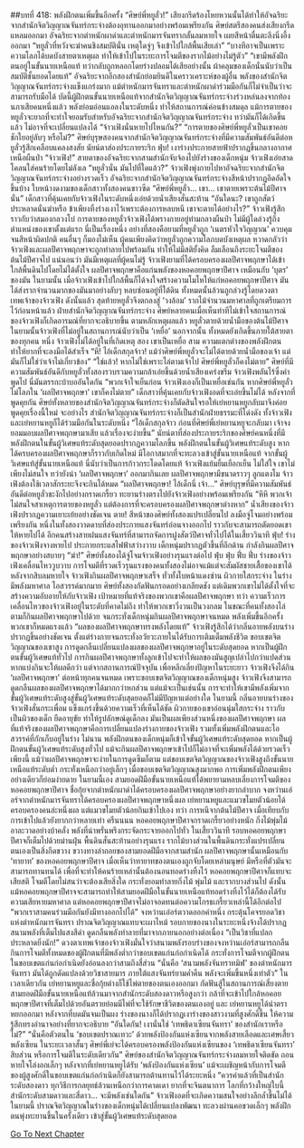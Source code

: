 ##บทที่ 418: พลังฝึกตนเพิ่มขึ้นอีกครั้ง
“ศิษย์พี่หยูลั่ว!”
เสียงกรีดร้องโหยหวนนั้นได้ทำให้อัจฉริยะจากสำนักจิตวิญญาณจันทร์กระจ่างต้องอุทานออกมาอย่างพร้อมเพรียงกัน ศิษย์สตรีสองคนส่งเสียงกรีดแหลมออกมา
อัจฉริยะจากตำหนักผาดำและตำหนักมารจันทรากลั้นลมหายใจ เผยสีหน้าตื่นตะลึงนิ่งอึ้งออกมา
“หยูลั่วที่หวังจะฆ่าคนชิงสมบัตินั่น เหตุใดจู่ๆ จึงเข้าไปใกล้พื้นเสียเล่า”
“บางทีอาจเป็นเพราะความโลภได้บดบังสายตาเหตุผล ทำให้เข้าไปในระยะการโจมตีของรากไม้อย่างไม่รู้ตัว”
“เขามีพลังฝึกตนอยู่ในขั้นนายเหนือแท้ ทว่ากลับถูกหลอกโดยร่างปลอมได้เสียอย่างนั้น ผ้าคลุมของเด็กนั่นนับว่าเป็นสมบัติชั้นยอดโดยแท้”
อัจฉริยะจากอีกสองสำนักย่อมยินดีในคราวเคราะห์ของผู้อื่น
พลังของสำนักจิตวิญญาณจันทร์กระจ่างแข็งแกร่งมาก แม้ตำหนักมารจันทราและตำหนักผาดำร่วมมือกันก็ไม่จำเป็นว่าจะสามารถรับมือได้
บัดนี้ผู้ฝึกตนขั้นนายเหนือแท้จากสำนักจิตวิญญาณจันทร์กระจ่างร่วงหล่นลงจากท้องนภาเสียคนหนึ่งแล้ว พลังย่อมอ่อนแอลงในระดับหนึ่ง ทำให้สถานการณ์ค่อนข้างสมดุล
แม้การตายของหยูลั่วจะยากที่จะทำใจยอมรับสำหรับอัจฉริยะจากสำนักจิตวิญญาณจันทร์กระจ่าง ทว่ามันก็ได้เกิดขึ้นแล้ว ไม่อาจที่จะเปลี่ยนแปลงได้
“จ้าวเฟิงนั่นหายไปไหนกัน?”
“การตายของศิษย์พี่หยูลั่วเป็นเขาคอยชักใยอยู่ลับๆ หรือไม่?”
ศิษย์บุรุษสองคนจากสำนักจิตวิญญาณจันทร์กระจ่างที่มีความสัมพันธ์อันดีต่อหยูลั่วรู้สึกเคลือบแคลงสงสัย นัยน์ตาส่องประกายระริก
ฟุ่บ!
เงาร่างประกายสายฟ้าปรากฏขึ้นกลางอากาศเหนือผืนป่า
“จ้าวเฟิง!”
สายตาของอัจฉริยะจากสามสำนักจับจ้องไปยังร่างของเด็กหนุ่ม
จ้าวเฟิงเอ่ยสาดโคลนใส่คนร้ายโดยไม่ลังเล
“หยูลั่วนั่น มันไปที่ใดแล้ว?”
จ้าวเฟิงพุ่งกายไปหาอัจฉริยะจากสำนักจิตวิญญาณจันทร์กระจ่างอย่างรวดเร็ว
อัจฉริยะจากสำนักจิตวิญญาณจันทร์กระจ่างสีหน้าปรากฏอึดอัดใจขึ้นบ้าง ใบหน้างดงามของเด็กสาวทั้งสองคนขาวซีด
“ศิษย์พี่หยูลั่ว... เขา... เขาตายเพราะต้นไม้ปีศาจนั่น”
เด็กสาวที่คุ้นเคยกับจ้าวเฟิงในระดับหนึ่งเอ่ยด้วยน้ำเสียงสั่นสะท้าน
“อันใดนะ? เขาถูกสัตว์ประหลาดนั่นฆ่าหรือ ข้าเพียงทิ้งร่างเงาไว้เพราะต้องการหลบหนี เขาจะตายได้อย่างไร?”
จ้าวเฟิงรู้สึกราวกับว่าสมองกลวงโบ๋
การตายของหยูลั่วจ้าวเฟิงได้พรางกายอยู่ท่ามกลางผืนป่า ไม่มีผู้ใดล่วงรู้ถึงตำแหน่งของเขาตั้งแต่แรก
นี่เป็นเรื่องหนึ่ง
อย่างที่สองคือยามที่หยูลั่วถูก ‘เนตรหัวใจวิญญาณ’ ควบคุมจนสีหน้าผิดปกติ คนอื่นๆ ก็มองไม่เห็น
ผู้คนเพียงคิดว่าหยูลั่วถูกความโลภบดบังเหตุผล หวาดกลัวว่าจ้าวเฟิงและผลปีศาจพฤกษาจะถูกทำลายไปพร้อมกัน ทำให้ไม่มีสติยั้งคิด ลืมเลือนถึงระยะโจมตีของต้นไม้ปีศาจไป
แน่นอนว่า
มันมีเหตุผลที่ผู้คนไม่รู้
จ้าวเฟิงยามที่ได้ครอบครองผลปีศาจพฤกษาได้เข้าใกล้พื้นดินไปโดยไม่ได้ตั้งใจ
ผลปีศาจพฤกษาคือแก่นพลังของหอคอยพฤกษาปีศาจ เหมือนกับ ‘บุตร’ ของมัน
ในยามนั้น เมื่อจ้าวเฟิงเข้าไปใกล้พื้นก็ได้จงใจสร้างความโมโหให้แก่หอคอยพฤกษาปีศาจ มันได้ส่งรากจำนวนมากของมันมาอย่างลับๆ หลบซ่อนอยู่ที่ใต้ดิน
ทั้งหมดนั้นล้วนถูกล่วงรู้โดยดวงตาเทพเจ้าของจ้าวเฟิง
ดังนั้นแล้ว สุดท้ายหยูลั่วจึงตกลงสู่ ‘วงล้อม’ รากไม้จำนวนมหาศาลที่ถูกเตรียมการไว้ก่อนหน้าแล้ว
ฝ่ายสำนักจิตวิญญาณจันทร์กระจ่าง
ศิษย์หลายคนเมื่อเห็นท่าทีไม่เข้าใจสถานการณ์ของจ้าวเฟิงก็เกิดอารมณ์ที่ยากจะอธิบายขึ้น
ตามหลักเหตุผลแล้ว หยูลั่วตายด้วยน้ำมือของต้นไม้ปีศาจ ในยามนั้นจ้าวเฟิงที่ไม่อยู่ในสถานการณ์นับว่าเป็น ‘เหยื่อ’
นอกจากนั้น ทั้งหมดยังเกิดขึ้นภายใต้สายตาของทุกคน
หนึ่ง จ้าวเฟิงไม่ได้อยู่ในที่เกิดเหตุ สอง เขาเป็นเหยื่อ สาม ความแตกต่างของพลังฝึกตนทำให้ยากที่จะลงมือได้สำเร็จ
“หึ! ไอ้เด็กสกุลจ้าว! แม้ว่าศิษย์พี่หยูลั่วจะไม่ได้ตายด้วยน้ำมือของเจ้า แต่มันก็ไม่ใช่ว่าเจ้าไม่เกี่ยวข้อง”
“ใช่แล้ว! หากไม่ใช่เพราะไล่ตามเจ้าไป ศิษย์พี่หยูลั่วก็คงไม่ตาย”
ศิษย์ที่มีความสัมพันธ์อันดีกับหยูลั่วทั้งสองรวบรวมความกล้าเอ่ยขึ้นด้วยน้ำเสียงเคร่งขรึม
จ้าวเฟิงพลันไร้ซึ่งคำพูดไป นี่มันตรรกะบ้าบออันใดกัน
“พวกเจ้าใจเย็นก่อน จ้าวเฟิงเองก็เป็นเหยื่อเช่นกัน หากศิษย์พี่หยูลั่วไม่โลภใน ‘ผลปีศาจพฤกษา’ เขาก็คงไม่ตาย”
เด็กสาวที่คุ้นเคยกับจ้าวเฟิงอดที่จะเอ่ยขึ้นไม่ได้
หลังจากที่พูดคุยกัน ศิษย์ทั้งหลายของสำนักจิตวิญญาณจันทร์กระจ่างก็ตัดสินใจรอให้เย่หยานหยูกลับมาจึงค่อยพูดคุยเรื่องนี้ใหม่
จะอย่างไร สำนักจิตวิญญาณจันทร์กระจ่างก็เป็นสำนักฝ่ายธรรมะที่โด่งดัง ทั้งจ้าวเฟิงและเย่หยานหยูก็ได้ร่วมมือกันในระดับหนึ่ง
“ไอ้เด็กสกุลจ้าว ก่อนที่ศิษย์พี่เย่หยานหยูจะกลับมา เจ้าจงยอมมอบผลปีศาจพฤกษามาเสีย แล้วเรื่องจะง่ายขึ้น”
นัยน์ตาที่ส่องประกายระริกของศิษย์คนหนึ่งที่มีพลังฝึกตนในขั้นผู้วิเศษแท้ระดับสุดยอดปรากฏความโลภขึ้น
พลังฝึกตนในขั้นผู้วิเศษแท้ระดับสูง หากได้ครบครองผลปีศาจพฤกษาก็ราวกับเกิดใหม่ มีโอกาสมากที่จะทะลวงเข้าสู่ขั้นนายเหนือแท้
จากขั้นผู้วิเศษแท้สู่ขั้นนายเหนือแท้ นี่นับว่าเป็นการก้าวกระโดดโดยแท้
จ้าวเฟิงแย้มยิ้มเยือกเย็น ไม่ใส่ใจ
เขาไม่เพียงไม่สนใจ ทว่ายังนำ ‘ผลปีศาจพฤกษา’ ออกมากินเลย
ผลปีศาจพฤกษามีขนาดราวๆ ลูกแตงโม จ้าวเฟิงต้องใช้เวลาสักระยะจึงจะกินได้หมด
“ผลปีศาจพฤกษา! ไอ้เด็กนี่ เจ้า...”
ศิษย์บุรุษที่มีความสัมพันธ์อันดีต่อหยูลั่วชะงักไปอย่างกราดเกรี้ยว ทะยานร่างตรงไปยังจ้าวเฟิงอย่างพร้อมเพรียงกัน
“หึหึ พวกเจ้าไม่สนใจสาเหตุการตายของหยูลั่ว แต่ต้องการที่จะครอบครองผลปีศาจพฤกษาต่างหาก”
น้ำเสียงของจ้าวเฟิงปรากฏความเยาะเย้ยอย่างชัดเจน
ตาย!
สีหน้าของศิษย์ทั้งสองแปรเปลี่ยนไป ลงมือจู่โจมอย่างพร้อมเพรียงกัน
หนึ่งในทั้งสองวาดดาบที่ส่องประกายแสงจันทร์อ่อนจางออกไป ราวกับจะสามารถตัดยอดเขาให้หายไปได้ อีกคนสร้างสายฝนแสงจันทร์ที่สามารถจัดการฝูงสัตว์ปีศาจทั่วไปได้ในเสี้ยววินาที
ฟุ่บ!
ร่างของจ้าวเฟิงจางหายไป
ประกายกระแสไฟฟ้าสว่างวาบ เด็กหนุ่มปรากฏตัวขึ้นที่อีกด้าน กำลังกินผลปีศาจพฤกษาอย่างสบายๆ
“ฆ่า!”
ศิษย์ทั้งสองได้จู่โจมจ้าวเฟิงอย่างรุนแรงต่อไป
ฟุ่บ ฟุ่บ ฟึ่บ ฟึ่บ
ร่างของจ้าวเฟิงเคลื่อนไหววูบวาบ การโจมตีที่รวดเร็วรุนแรงของคนทั้งสองไม่อาจแม้แต่จะสัมผัสชายเสื้อของเขาได้
หลังจากสิบลมหายใจ
จ้าวเฟิงกินผลปีศาจพฤกษาเสร็จ ทั่วทั้งใบหน้าแดงซ่าน ผิวกายใสกระจ่าง ในร่างมีพลังมหาศาล ไอสวรรค์มากมาย
ศิษย์ทั้งสองกัดฟันกรอดอย่างเกลียดชัง
แต่เดิมพวกเขาไม่ได้ตั้งใจที่จะสร้างความอับอายให้กับจ้าวเฟิง เป้าหมายที่แท้จริงของพวกเขาคือผลปีศาจพฤกษา
ทว่า
ความเร็วการเคลื่อนไหวของจ้าวเฟิงอยู่ในระดับที่คาดไม่ถึง ทำให้พวกเขาวิ่งวนเป็นวงกลม ในขณะที่คนทั้งสองไล่ตามก็กินผลปีศาจพฤกษาไปด้วย
จนกระทั่งเด็กหนุ่มกินผลปีศาจพฤกษาจนหมด พลังเพิ่มขึ้นอีกครั้ง พวกเขาก็หมดแรงแล้ว
“ผลของผลปีศาจพฤกษาทรงพลังโดยแท้”
จ้าวเฟิงรู้สึกได้ว่ากลิ่นอายพลังบนร่างปรากฏขึ้นอย่างชัดเจน ตั้งแต่ร่างกายจนกระทั่งอวัยวะภายในได้รับการเติมเต็มพลังชีวิต
ขอบเขตจิตวิญญาณของเขาสูง การดูดกลืนเปลี่ยนแปลงผลของผลปีศาจพฤกษาอยู่ในระดับสุดยอด
หากเป็นผู้ฝึกตนขั้นผู้วิเศษแท้ทั่วไป การกินผลปีศาจพฤกษาทั้งลูกเข้าไปจะทำให้ผลของมันสูญเปล่าไปกว่าแปดส่วน หากแบ่งกินจะให้ผลดีกว่า
แต่จากสถานการณ์ปัจจุบัน เพื่อหลีกเลี่ยงปัญหาในระยะยาว จ้าวเฟิงจึงได้กิน ‘ผลปีศาจพฤกษา’ ต่อหน้าทุกคนจนหมด
เพราะขอบเขตจิตวิญญาณของเด็กหนุ่มสูง จ้าวเฟิงจึงสามารถดูดกลืนผลของผลปีศาจพฤกษาได้มากกว่าหกส่วน
แต่แม้จะเป็นเช่นนั้น การจะทำให้เขามีพลังเพิ่มจากขั้นผู้วิเศษแท้ระดับสูงสู่ขั้นผู้วิเศษแท้ระดับสุดยอดก็ไม่มีปัญหาแต่อย่างใด
ในยามนี้
กลิ่นอายบนร่างของจ้าวเฟิงสั่นกระเพื่อม แข็งแกร่งขึ้นด้วยความเร็วที่เห็นได้ชัด
ผิวกายของเขาอ่อนนุ่มใสกระจ่าง ราวกับเป็นผิวของเด็ก
ยืดอายุขัย ทำให้รูปลักษณ์ดูเด็กลง มันเป็นผลเพียงส่วนหนึ่งของผลปีศาจพฤกษา
ผลที่แท้จริงของผลปีศาจพฤกษาคือการเปลี่ยนแปลงร่างกายของจ้าวเฟิง รวมทั้งเพิ่มพลังฝึกตนและไอสวรรค์ที่กักเก็บอยู่ในร่าง
ไม่นาน
พลังฝึกตนของเด็กหนุ่มก็เข้าใจขั้นผู้วิเศษแท้ระดับสุดยอด
หากเป็นผู้ฝึกตนขั้นผู้วิเศษแท้ระดับสูงทั่วไป แม้จะกินผลปีศาจพฤกษาเข้าไปก็ไม่อาจที่จะเพิ่มพลังได้ด้วยรวดเร็วเพียงนี้ แม้ว่าผลปีศาจพฤกษาจะง่ายในการดูดซึมก็ตาม
แต่ขอบเขตจิตวิญญาณของจ้าวเฟิงสูงถึงขั้นนายเหนือแท้ระดับต่ำ กระทั่งเหนือกว่าอยู่เล็กๆ
เมื่อขอบเขตจิตวิญญาณสูงมากพอ การเพิ่มพลังฝึกตนเพียงอย่างเดียวก็ย่อมง่ายดาย
ในยามนี้เอง
สามยอดฝีมือขั้นนายเหนือแท้ได้พยายามหลบเลี่ยงการโจมตีของหอคอยพฤกษาปีศาจ
ชื่อกุ้ยจากตำหนักผาดำได้ครอบครองผลปีศาจพฤกษาอย่างยากลำบาก
จงหว่านเอ๋อร์จากตำหนักมารจันทราได้ครอบครองผลปีศาจพฤกษาหนึ่งผล
เย่หยานหยูและแมวขโมยตัวน้อยได้ครอบครองคนล่ะหนึ่งผล แต่แมวขโมยตัวน้อยกินเข้าไปเอง
ทว่า
การหนีจากต้นไม้ปีศาจ เมื่อเทียบกับการเข้าไปแล้วยังยากกว่าหลายเท่า
ครืนนนน
หอคอยพฤกษาปีศาจกราดเกรี้ยวอย่างหนัก กิ่งไม้พุ่มไม้อาละวาดอย่างบ้าคลั่ง พลังที่น่าพรั่นพรึงกระจัดกระจายออกไปทั่ว
ในเสี้ยววินาที รอบหอคอยพฤกษาปีศาจก็เต็มไปด้วยม่านฝุ่น พื้นดินสั่นสะท้านอย่างรุนแรง
รากไม้บางส่วนในพื้นดินกระทั่งแปรเปลี่ยนตนเองเป็นสิ่งกีดขวาง ขวางทางล่าถอยของสามยอดฝีมือจากสามสำนัก
ผลปีศาจพฤกษานั้นเหมือนกับ ‘ทายาท’ ของหอคอยพฤกษาปีศาจ เมื่อเห็นว่าทายาทของตนเองถูกจับโดยเหล่ามนุษย์ มีหรือที่ตัวมันจะสามารถทานทนได้
เพื่อที่จะทำให้คนร้ายเหล่านั้นต้องนอนทอดร่างทิ้งไว้ หอคอยพฤกษาปีศาจก็แทบจะเสียสติ โจมตีโดยไม่สนว่าจะต้องเสียสิ่งใด กระทั่งยอมทำลายกิ่งไม้ พุ่มไม้ และรากบางส่วนไป
ดังนั้น
แม้หอคอยพฤกษาปีศาจจะสามารถทำให้สามยอดฝีมือในขั้นนายเหนือแท้ทอดร่างทิ้งไว้ได้ก็ต้องได้รับความเสียหายมหาศาล
แต่หอคอยพฤกษาปีศาจไม่อาจอดทนต่อความโกรธเกรี้ยวเหล่านี้ได้อีกต่อไป
“พวกเราสามคนร่วมมือกันยังมีทางออกไปได้”
จงหว่านเอ๋อร์ตวาดออกคำหนึ่ง กระตุ้นโคจรยอดวิชาแห่งตำหนักมารจันทรา ปราณจิตวิญญาณแทบจะเผาไหม้
รอบกายของนางในระยะหนึ่งจ้างได้ปรากฏสนามพลังที่เต็มไปแสงสีดำ ดูดกลืนพลังทำลายที่มาจากภายนอกอย่างต่อเนื่อง
“เป็นวิชาที่แปลกประหลาดยิ่งนัก!”
ดวงตาเทพเจ้าของจ้าวเฟิงมั่นใจว่าสนามพลังรอบร่างของจงหว่านเอ๋อร์สามารถกลืนกินการโจมตีทั้งหมดของผู้ฝึกตนที่มีพลังต่ำกว่าขอบเขตแก่นก่อกำเนิดได้ กระทั่งการโจมตีจากผู้ฝึกตนในขอบเขตแก่นก่อกำเนิดยังอ่อนลงกว่าสามถึงสี่ส่วน
“นั่นคือ ‘สนามพลังจันทราทมิฬ’ ของตำหนักมารจันทรา มันได้ถูกดัดแปลงด้วยวิชาสายมาร ภายใต้แสงจันทร์ยามค่ำคืน พลังจะเพิ่มขึ้นหนึ่งเท่าตัว”
ในเวลาเดียวกัน
เย่หยานหยูและชื่อกุ้ยต่างก็ใช้ไพ่ตายของตนเองออกมา กัดฟันสู้ในสถานการณ์เสี่ยงตาย
สามยอดฝีมือขั้นนายเหนือแท้ล้วนมาจากสำนักระดับสองดาวหรือสูงกว่า กล้าที่จะเข้าไปใกล้หอคอยพฤกษาปีศาจที่เต็มไปด้วยอันตรายย่อมมีไพ่ที่จะใช้รักษาชีวิตของตนเองอยู่
และ
เย่หยานหยูได้นำตราหยกออกมา หลังจากที่บดมันจนเป็นผง ร่างของนางก็ได้ปรากฏเงาร่างของสาวงามที่สูงศักดิ์ขึ้น ให้ความรู้สึกทรงอำนาจอย่างที่ยากจะอธิบาย
“อันใดกัน! เงานั่นใช่ ‘เทพธิดาเซียนจันทรา’ ของสำนักเราหรือไม่?”
“นั่นคือตัวตนใน ‘ขอบเขตปราณเทวะ’ ด้วยพลังป้องกันแห่งเซียนจากพลังสายเลือดและเศษเสี้ยวพลังเซียน ในระยะเวลาสั้นๆ ศิษย์พี่เย่จะได้ครอบครองพลังป้องกันแห่งเซียนของ ‘เทพธิดาเซียนจันทรา’ สิบส่วน หรือการโจมตีในระดับเดียวกัน”
ศิษย์ของสำนักจิตวิญญาณจันทร์กระจ่างลมหายใจติดขัด ถอนหายใจโล่งอกเล็กๆ
หลังจากที่เย่หยานหยูได้รับ ‘พลังป้องกันแห่งเซียน’ แม้จะเผชิญหน้ากับการโจมตีของผู้สูงศักดิ์ในขอบเขตแก่นก่อกำเนิดก็ยังสามารถต้านทานไว้ได้ระยะหนึ่ง
“ควรค่าแล้วที่เป็นสำนักระดับสองดาว ทุกวิธีการกลยุทธ์ล้วนเหนือกว่าการคาดเดา ยากที่จะจินตนาการ โลกที่กว้างใหญ่ใบนี้ สำนักระดับสามดาวและสี่ดาว... จะมีพลังเช่นใดกัน”
จ้าวเฟิงอดที่จะเกิดความสนใจอย่างลึกล้ำขึ้นไม่ได้
ในยามนี้
ปราณจิตวิญญาณในร่างของเด็กหนุ่มได้เปลี่ยนแปลงพัฒนา ทะลวงผ่านคอขวดเล็กๆ พลังฝึกตนพุ่งทะยานขึ้นในครั้งเดียว เข้าสู่ขั้นผู้วิเศษแท้ระดับสุดยอด


[Go To Next Chapter]( ./198.md)
